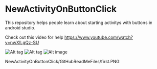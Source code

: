 # NewActivityOnButtonClick

This repository helps people learn about starting activitys with buttons in android studio.

Check out this video for help
https://www.youtube.com/watch?v=nwXILgQz-SU

![Alt tag](NewActivityOnButtonClick/GitHubReadMeFiles/first.PNG?raw=true "First Activity")
![Alt tag](NewActivityOnButtonClick/GitHubReadMeFiles/second.PNG?raw=true "Second Activity")
![Alt image](NewActivityOnButtonClick/GitHubReadMeFiles/first.PNG "Test")

NewActivityOnButtonClick/GitHubReadMeFiles/first.PNG
